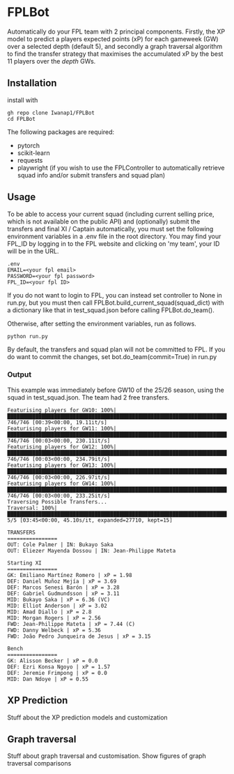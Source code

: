 # FPLBot
Automatically do your FPL team with 2 principal components. Firstly, the XP model to predict a players expected points (xP) for each gameweek (GW) over a selected depth (default 5), and secondly a graph traversal algorithm to find the transfer strategy that maximises the accumulated xP by the best 11 players over the *depth* GWs. 

## Installation
install with
```
gh repo clone Iwanap1/FPLBot
cd FPLBot
```
The following packages are required:
- pytorch
- scikit-learn
- requests
- playwright (if you wish to use the FPLController to automatically retrieve squad info and/or submit transfers and squad plan)

## Usage
To be able to access your current squad (including current selling price, which is not available on the public API) and (optionally) submit the transfers and final XI / Captain automatically, you must set the following environment variables in a .env file in the root directory. You may find your FPL_ID by logging in to the FPL website and clicking on 'my team', your ID will be in the URL.

```
.env
EMAIL=<your fpl email>
PASSWORD=<your fpl password>
FPL_ID=<your fpl ID>
```

If you do not want to login to FPL, you can instead set controller to None in run.py, but you must then call FPLBot.build_current_squad(squad_dict) with a dictionary like that in test_squad.json before calling FPLBot.do_team().

Otherwise, after setting the environment variables, run as follows.
```
python run.py
```
By default, the transfers and squad plan will not be committed to FPL. If you do want to commit the changes, set bot.do_team(commit=True) in run.py 

### Output
This example was immediately before GW10 of the 25/26 season, using the squad in test_squad.json. The team had 2 free transfers.
```
Featurising players for GW10: 100%|█████████████████████████████████████████████████████████████████████████████████████████████████████████████████████████████████████████████████████████████████| 746/746 [00:39<00:00, 19.11it/s]
Featurising players for GW11: 100%|████████████████████████████████████████████████████████████████████████████████████████████████████████████████████████████████████████████████████████████████| 746/746 [00:03<00:00, 230.11it/s]
Featurising players for GW12: 100%|████████████████████████████████████████████████████████████████████████████████████████████████████████████████████████████████████████████████████████████████| 746/746 [00:03<00:00, 234.79it/s]
Featurising players for GW13: 100%|████████████████████████████████████████████████████████████████████████████████████████████████████████████████████████████████████████████████████████████████| 746/746 [00:03<00:00, 226.97it/s]
Featurising players for GW14: 100%|████████████████████████████████████████████████████████████████████████████████████████████████████████████████████████████████████████████████████████████████| 746/746 [00:03<00:00, 233.25it/s]
Traversing Possible Transfers...
Traversal: 100%|███████████████████████████████████████████████████████████████████████████████████████████████████████████████████████████████████████████████████████████████| 5/5 [03:45<00:00, 45.10s/it, expanded=27710, kept=15]

TRANSFERS
================
OUT: Cole Palmer | IN: Bukayo Saka
OUT: Eliezer Mayenda Dossou | IN: Jean-Philippe Mateta

Starting XI
================
GK: Emiliano Martínez Romero | xP = 1.98 
DEF: Daniel Muñoz Mejía | xP = 3.69 
DEF: Marcos Senesi Barón | xP = 3.28 
DEF: Gabriel Gudmundsson | xP = 3.11 
MID: Bukayo Saka | xP = 6.36 (VC)
MID: Elliot Anderson | xP = 3.02 
MID: Amad Diallo | xP = 2.8 
MID: Morgan Rogers | xP = 2.56 
FWD: Jean-Philippe Mateta | xP = 7.44 (C)
FWD: Danny Welbeck | xP = 5.36 
FWD: João Pedro Junqueira de Jesus | xP = 3.15 

Bench
================
GK: Alisson Becker | xP = 0.0 
DEF: Ezri Konsa Ngoyo | xP = 1.57 
DEF: Jeremie Frimpong | xP = 0.0 
MID: Dan Ndoye | xP = 0.55 
```


## XP Prediction 
Stuff about the XP prediction models and customization

## Graph traversal 
Stuff about graph traversal and customisation. Show figures of graph traversal comparisons